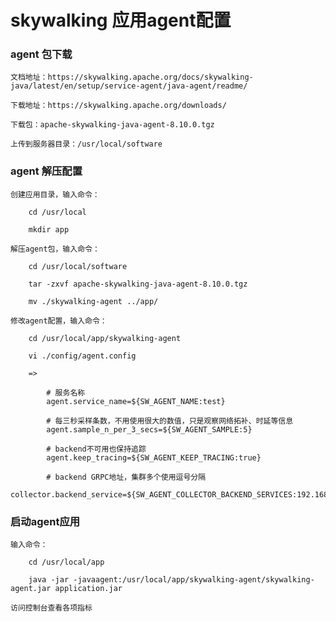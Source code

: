 
# skywalking 应用agent配置

### agent 包下载

    文档地址：https://skywalking.apache.org/docs/skywalking-java/latest/en/setup/service-agent/java-agent/readme/

    下载地址：https://skywalking.apache.org/downloads/

    下载包：apache-skywalking-java-agent-8.10.0.tgz

    上传到服务器目录：/usr/local/software

### agent 解压配置

    创建应用目录，输入命令：

        cd /usr/local

        mkdir app

    解压agent包，输入命令：

        cd /usr/local/software

        tar -zxvf apache-skywalking-java-agent-8.10.0.tgz

        mv ./skywalking-agent ../app/

    修改agent配置，输入命令：

        cd /usr/local/app/skywalking-agent

        vi ./config/agent.config

        =>

            # 服务名称
            agent.service_name=${SW_AGENT_NAME:test}

            # 每三秒采样条数，不用使用很大的数值，只是观察网络拓补、时延等信息
            agent.sample_n_per_3_secs=${SW_AGENT_SAMPLE:5}

            # backend不可用也保持追踪
            agent.keep_tracing=${SW_AGENT_KEEP_TRACING:true}

            # backend GRPC地址，集群多个使用逗号分隔
            collector.backend_service=${SW_AGENT_COLLECTOR_BACKEND_SERVICES:192.168.140.129:11800}

### 启动agent应用

    输入命令：

        cd /usr/local/app

        java -jar -javaagent:/usr/local/app/skywalking-agent/skywalking-agent.jar application.jar

    访问控制台查看各项指标
